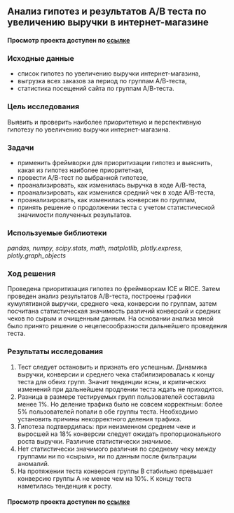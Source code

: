 ## Анализ гипотез и результатов А/В теста по увеличению выручки в интернет-магазине
#### Просмотр проекта доступен по [ссылке](https://nbviewer.jupyter.org/github/Irrichie/yandex-praktikum-projects/blob/1967defa6fa3b26f8a6dd44921ee492c83216031/07-A-B-test-results-analysis/07-A-B-test-results-analysis.ipynb)
### Исходные данные
* список гипотез по увеличению выручки интернет-магазина,
* выгрузка всех заказов за период по группам А/В-теста,
* статистика посещений сайта по группам А/В-теста.
### Цель исследования
Выявить и проверить наиболее приоритетную и перспективную гипотезу по увеличению выручки интернет-магазина.

### Задачи
* применить фреймворки для приоритизации гипотез и выяснить, какая из гипотез наиболее приоритетная,
* провести А/В-тест по выбранной гипотезе,
* проанализировать, как изменилась выручка в ходе А/В-теста,
* проанализировать, как изменился средний чек в ходе А/В-теста,
* проанализировать, как изменилась конверсия по группам,
* принять решение о продолжении теста с учетом статистической значимости полученных результатов.

### Используемые библиотеки
*pandas, numpy, scipy.stats, math, matplotlib, plotly.express, plotly.graph_objects*

### Ход решения
Проведена приоритизация гипотез по фреймворкам ICE и RICE. Затем проведен анализ результатов A/B-теста, построены графики кумулятивной выручки, среднего чека, конверсии по группам,  затем посчитана статистическая значимость различий конверсий и средних чеков по сырым и очищенным данным. На основании анализа мной было принято решение о нецелесообразности дальнейшего проведения теста.

### Результаты исследования

1. Тест следует остановить и признать его успешным. Динамика выручки, конверсии и среднего чека стабилизировалась к концу теста для обеих групп. Значит тенденции ясны, и критических изменений при дальнейшем продлении теста ждать не приходится.
2.  Разница в размере тестируемых групп пользователей составила менее 1%. Но деление трафика было не совсем корректным: более 5% пользователей попали в обе группы теста. Необходимо установить причины некорректного деления трафика.
3. Гипотеза подтвердилась: при неизменном среднем чеке и выросшей на 18% конверсии следует ожидать пропорционального роста выручки. Различие статистически значимое.
4. Нет статистически значимого различия по среднему чеку между группами ни по «сырым», ни по данным после фильтрации аномалий.
5. На протяжении теста конверсия группы В стабильно превышает конверсию группы А не менее чем на 10%. К концу теста наметилась тенденция к росту.

#### Просмотр проекта доступен по [ссылке](https://nbviewer.jupyter.org/github/Irrichie/yandex-praktikum-projects/blob/1967defa6fa3b26f8a6dd44921ee492c83216031/07-A-B-test-results-analysis/07-A-B-test-results-analysis.ipynb)
